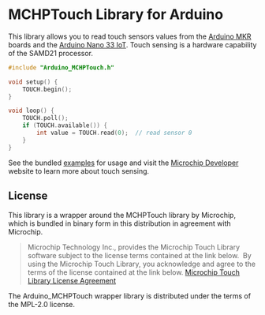 # MCHPTouch Library for Arduino

This library allows you to read touch sensors values from the [Arduino MKR](https://store.arduino.cc/arduino-mkr-wifi-1010) boards and the [Arduino Nano 33 IoT](https://store.arduino.cc/arduino-nano-33-iot). Touch sensing is a hardware capability of the SAMD21 processor.

```c++
#include "Arduino_MCHPTouch.h"

void setup() {
    TOUCH.begin();
}

void loop() {
    TOUCH.poll();
    if (TOUCH.available()) {
        int value = TOUCH.read(0);  // read sensor 0
    }
}
```

See the bundled [examples](examples/) for usage and visit the [Microchip Developer](https://microchipdeveloper.com/touch:start) website to learn more about touch sensing.

## License

This library is a wrapper around the MCHPTouch library by Microchip, which is bundled in binary form in this distribution in agreement with Microchip.

> Microchip Technology Inc., provides the Microchip Touch Library software subject to the license terms contained at the link below.  By using the Microchip Touch Library, you acknowledge and agree to the terms of the license contained at the link below. [Microchip Touch Library License Agreement](Microchip%20Touch%20Library%20License%20Agreement%20-%20Arduino%20082420.pdf)

The Arduino_MCHPTouch wrapper library is distributed under the terms of the MPL-2.0 license.

